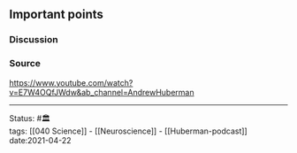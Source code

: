 

## Important points


### Discussion


### Source
https://www.youtube.com/watch?v=E7W4OQfJWdw&ab_channel=AndrewHuberman

---
Status: #🏛  
tags: [[040 Science]] - [[Neuroscience]] - [[Huberman-podcast]] 
date:2021-04-22

